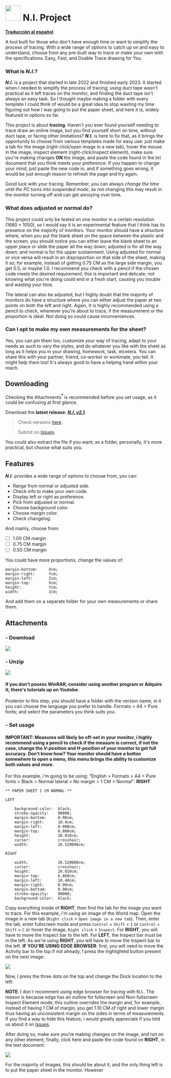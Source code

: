 # <img src="https://github.com/Dungoler/N.I.-Project/blob/main/Library/N.I%20Img/Me%20when%20no%20graphic%20designer.png" width="48" height="48"/> N.I. Project
**[Traducción al español](https://github.com/Dungoler/N.I.-Project/blob/main/ESPA%C3%91OL.md)**

A tool built for those who don't have enough time or want to simplify the process of tracing. With a wide range of options to catch up on and easy to understand, choose from any pre-built way to trace or make your own with the specifications. Easy, Fast, and Doable Trace drawing for You

### What is _N.I._?
***N.I.*** is a project that started in late 2022 and finished early 2023. It started when I needed to simplify the process of tracing; using duct tape wasn't practical as it left traces on the monitor, and finding the duct tape isn't always an easy task. So I thought maybe making a folder with every template I could think of would be a great idea to stop wasting my time figuring out how I was going to put the paper sheet, and here it is, widely featured in options so far.

This project is about **tracing**. Haven't you ever found yourself needing to trace draw an online image, but you find yourself short on time, without duct tape, or facing other limitations? ***N.I.*** is here to fix that, as it brings the opportunity to choose from various templates made for easy use: just make a tab for the image (right-click/open image in a new tab), hover the mouse in the image, inspect element (right-click/inspect element), make sure you're making changes **ON** the image, and paste the code found in the.txt document that you think meets your preference. If you happen to change your mind, just paste the new code in, and if something goes wrong, it would be just enough reason to refresh the page and try again.

Good luck with your tracing. Remember, you can always *change the time until the PC turns into suspended mode*, as not changing this may result in the monitor turning off and can get annoying over time.

### What does adjusted or normal do?
This project could only be tested on one monitor in a certain resolution (1680 × 1050), so I would say it is an experimental feature that I think has its presence on the majority of monitors. Your monitor should have a structure where, when you put the blank sheet on the space between the plastic and the screen, you should notice you can either leave the blank sheet to an upper place or slide the paper all the way down; adjusted is for all the way down; and normal is for the upper sustainment. Using adjusted for normal or vice versa will result in an disproportion on that side of the sheet, making it so; for example, instead of getting 0.75 CM as the large side margin, you get 0.5, or maybe 1.0. I recommend you check with a pencil if the chosen code meets the desired requirement; this is important and delicate; not knowing what you're doing could end in a fresh start, causing you trouble and wasting your time.

The lateral can also be adjusted, but I highly doubt that the majority of monitors do have a structure where you can either adjust the paper at two points on both the left and right. Again, It is highly recommended using a pencil to check, whenever you're about to trace, if the measurement or the proportion is ideal. Not doing so could cause inconveniences.
### Can I opt to make my own measurements for the sheet?
Yes, you can pin them too, customize your way of tracing, adapt to your needs as such to vary the styles, and do whatever you like with the sheet as long as it helps you in your drawing, homework, task, etcetera. You can share this with your partner, friend, co-worker or workmate, you tell. It might help them too! It's always good to have a helping hand within your reach.
## Downloading
Checking the Attachments<sup>**⁴**</sup> is recommended before you set usage, as it could be confusing at first glance.

Download the **latest release**: ***[N.I. v2.1](https://github.com/Dungoler/N.I.-Project/releases/tag/v2.1)***.

>  Check versions [here](https://github.com/Dungoler/N.I.-Project/tags).

>  Submit on [Issues](https://github.com/Dungoler/N.I.-Project/issues).

You could also extract the file if you want; as a folder, personally, it's more practical, but choose what suits you.
## Features
***N.I.*** provides a wide range of options to choose from, you can:

-  Range from normal or adjusted side.
-  Check info to make your own code.
-  Display left or right as preference.
-  Pick from adjusted or normal.
-  Choose background color.
-  Choose margin color.
-  Check changelog.

And mainly, choose from:

- [ ]  1.00 CM margin
- [ ]  0.75 CM margin
- [ ]  0.50 CM margin

You could have more proportions, change the values of:
```
margin-bottom:     Xcm;
margin-right:      Ycm;
margin-left:       Zcm;
margin-top:        Xcm;
height:            Ycm;
width:             Zcm;
```
And add them on a separate folder for your own measurements or share them.
## Attachments
### - Download
<img src="https://github.com/Dungoler/N.I.-Project/blob/main/Library/N.I%20Img/Attachments/Img1.png"/>

### - Unzip
<img src="https://github.com/Dungoler/N.I.-Project/blob/main/Library/N.I%20Img/Attachments/Img2eng.png"/>

#### If you don't posess WinRAR, consider using another program or Adquire it; there's tutorials up on Youtobe.

Posterior to this step, you should have a folder with the version name, in it you can choose the language you prefer to handle. Formats > A4 > Pure fonts; and select the parameters you think suits you.

### - Set usage
#### IMPORTANT: Measures will likely be off-set in your monitor, i highly recommend using a pencil to check if the measure is correct, if not the case, change the _V-position_ and _H-position_ of your monitor to get full accuracy. Don't know how? Your monitor should have a button somewhere to open a menu, this menu brings the ability to customize both values and more.

For this example, i'm going to be using: "English > Formats > A4 > Pure fonts > Black > Normal lateral > No margin > 1 CM > Normal": **RIGHT**
```
** PAPER SHEET 1 CM NORMAL **

LEFT

    background-color:  black;
    stroke-opacity:    00000;
    margin-bottom:     0.90cm;
    margin-right:      10.4cm;
    margin-left:       0.900cm;
    margin-top:        6.860cm;
    height:            20.010cm;
    cursor:            crosshair;
    width:             26.520000cm;

RIGHT

    width:             26.520000cm;
    cursor:            crosshair;
    height:            20.010cm;
    margin-top:        6.860cm;
    margin-left:       10.40cm;
    margin-right:      0.90cm;
    margin-bottom:     0.90cm;
    stroke-opacity:    00000;
    background-color:  black;
```
Copy everything inside of **RIGHT**, then find the tab for the image you want to trace. For this example, i'm using an image of the World map. Open the image in a new tab (```Right click``` > ```Open image in a new tab```). Then, enter the tab, enter fullscreen mode and press ```Control``` + ```Shift``` + ```I``` or ```Control``` + ```Shift``` + ```C``` or hover the image, ```Right click``` > ```Inspect```. For **RIGHT**, you will have to move the Inspect bar to the left. For **LEFT**, the Inspect bar must be in the left. As we're using **RIGHT**, you will have to move the Inspect bar to the left. **IF YOU'RE USING EDGE BROWSER**: first, you will need to move the Activity bar to the top if not already, I press the highlighted button present on the next image:

<img src="https://github.com/Dungoler/N.I.-Project/blob/main/Library/N.I%20Img/Attachments/Img3.png"/>

Now, I press the three dots on the top and change the Dock location to the left:


**NOTE**: I don´t recomment using edge browser for tracing with N.I.. The reason is because edge has an outline for fullscreen and Non-fullscreen Inspect Element mode; this outline overrides the margin and, for example, instead of having 1 CM of margin, you get 1.10 CM of right and lower margin thus having an unconsistent margin on the sides in terms of measurements. If you find a way to hide this feature, i would greatly appreciate if you told us about it on [Issues](https://github.com/Dungoler/N.I.-Project/issues).

After doing so, make sure you're making changes on the image, and not on any other element; finally, click here and paste the code found on **RIGHT**, in the text document:

<img src="https://github.com/Dungoler/N.I.-Project/blob/main/Library/N.I%20Img/Attachments/Img4.png"/>

For the majority of images, this should be about it, and the only thing left is to put the paper sheet in the monitor. However
